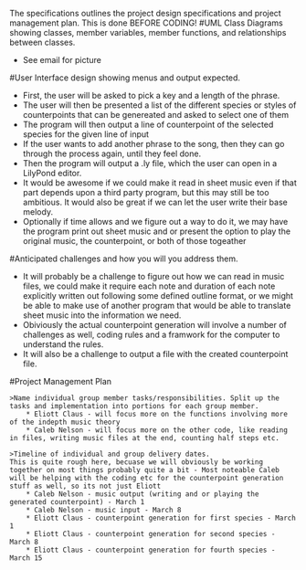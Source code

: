 The specifications outlines the project design specifications and project management plan. This is done BEFORE CODING!
#UML Class Diagrams showing classes, member variables, member functions, and relationships between classes.
* See email for picture

#User Interface design showing menus and output expected.
* First, the user will be asked to pick a key and a length of the phrase.  
* The user will then be presented a list of the different species or styles of counterpoints that can be genereated and asked to select one of them
* The program will then output a line of counterpoint of the selected species for the given line of input
* If the user wants to add another phrase to the song, then they can go through the process again, until they feel done.
* Then the program will output a .ly file, which the user can open in a LilyPond editor. 
* It would be awesome if we could make it read in sheet music even if that part depends upon a third party program, but this may still be too ambitious. It would also be great if we can let the user write their base melody. 
* Optionally if time allows and we figure out a way to do it, we may have the program print out sheet music and or present the option to play the original music, the counterpoint, or both of those togeather

#Anticipated challenges and how you will you address them.
* It will probably be a challenge to figure out how we can read in music files, we could make it require each note and duration of each note explicitly written out following some defined outline format, or we might be able to make use of another program that would be able to translate sheet music into the information we need.
* Obiviously the actual counterpoint generation will involve a number of challenges as well, coding rules and a framwork for the computer to understand the rules. 
* It will also be a challenge to output a file with the created counterpoint file.

#Project Management Plan

    >Name individual group member tasks/responsibilities. Split up the tasks and implementation into portions for each group member.
        * Eliott Claus - will focus more on the functions involving more of the indepth music theory
        * Caleb Nelson - will focus more on the other code, like reading in files, writing music files at the end, counting half steps etc.

    >Timeline of individual and group delivery dates.
    This is quite rough here, becuase we will obviously be working together on most things probably quite a bit - Most noteable Caleb will be helping with the coding etc for the counterpoint generation stuff as well, so its not just Eliott
        * Caleb Nelson - music output (writing and or playing the generated counterpoint) - March 1
        * Caleb Nelson - music input - March 8
        * Eliott Claus - counterpoint generation for first species - March 1
        * Eliott Claus - counterpoint generation for second species - March 8
        * Eliott Claus - counterpoint generation for fourth species - March 15